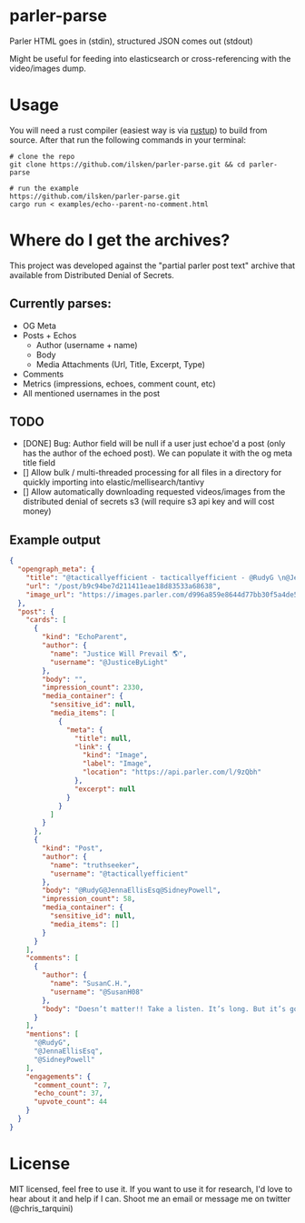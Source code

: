 # parler-parse

Parler HTML goes in (stdin), structured JSON comes out (stdout)

Might be useful for feeding into elasticsearch or cross-referencing with the video/images dump. 

# Usage

You will need a rust compiler (easiest way is via [rustup](https://rustup.rs/)) to build from source. After that run the following commands in your terminal:

```
# clone the repo
git clone https://github.com/ilsken/parler-parse.git && cd parler-parse

# run the example
https://github.com/ilsken/parler-parse.git
cargo run < examples/echo--parent-no-comment.html

```

# Where do I get the archives?

This project was developed against the "partial parler post text" archive that available from Distributed Denial of Secrets. 

## Currently parses:

- OG Meta
- Posts + Echos 
	- Author (username + name)
	- Body
	- Media Attachments (Url, Title, Excerpt, Type)
- Comments
- Metrics (impressions, echoes, comment count, etc)
- All mentioned usernames in the post 


## TODO

- [DONE] Bug: Author field will be null if a user just echoe'd a post (only has the author of the echoed post). We can populate it with the og meta title field
- [] Allow bulk / multi-threaded processing for all files in a directory for quickly importing into elastic/mellisearch/tantivy
- [] Allow automatically downloading requested videos/images from the distributed denial of secrets s3 (will require s3 api key and will cost money)




## Example output

```json
{
  "opengraph_meta": {
    "title": "@tacticallyefficient - tacticallyefficient - @RudyG \n@JennaEllisEsq \n@SidneyPowell",
    "url": "/post/b9c94be7d211411eae18d83533a68638",
    "image_url": "https://images.parler.com/d996a859e8644d77bb30f5a4de519b48_256"
  },
  "post": {
    "cards": [
      {
        "kind": "EchoParent",
        "author": {
          "name": "Justice Will Prevail 🌎",
          "username": "@JusticeByLight"
        },
        "body": "",
        "impression_count": 2330,
        "media_container": {
          "sensitive_id": null,
          "media_items": [
            {
              "meta": {
                "title": null,
                "link": {
                  "kind": "Image",
                  "label": "Image",
                  "location": "https://api.parler.com/l/9zQbh"
                },
                "excerpt": null
              }
            }
          ]
        }
      },
      {
        "kind": "Post",
        "author": {
          "name": "truthseeker",
          "username": "@tacticallyefficient"
        },
        "body": "@RudyG@JennaEllisEsq@SidneyPowell",
        "impression_count": 58,
        "media_container": {
          "sensitive_id": null,
          "media_items": []
        }
      }
    ],
    "comments": [
      {
        "author": {
          "name": "SusanC.H.",
          "username": "@SusanH08"
        },
        "body": "Doesn’t matter!! Take a listen. It’s long. But it’s good!! Pray for this woman. She is risking her life to save our asses. Let people know we have silent warriors! 🔥🔥🇺🇸🇺🇸"
      }
    ],
    "mentions": [
      "@RudyG",
      "@JennaEllisEsq",
      "@SidneyPowell"
    ],
    "engagements": {
      "comment_count": 7,
      "echo_count": 37,
      "upvote_count": 44
    }
  }
}
```


# License

MIT licensed, feel free to use it. If you want to use it for research, I'd love to hear about it and help if I can. Shoot me an email or message me on twitter (@chris_tarquini)
